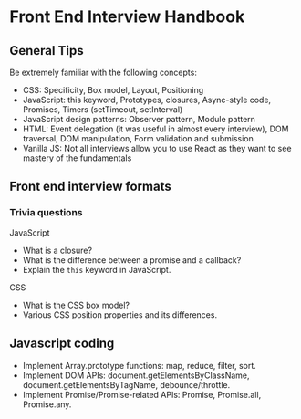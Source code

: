 # Front End Interview Handbook

## General Tips

Be extremely familiar with the following concepts:

- CSS: Specificity, Box model, Layout, Positioning
- JavaScript: this keyword, Prototypes, closures, Async-style code, Promises, Timers (setTimeout, setInterval)
- JavaScript design patterns: Observer pattern, Module pattern
- HTML: Event delegation (it was useful in almost every interview), DOM traversal, DOM manipulation, Form validation and submission
- Vanilla JS: Not all interviews allow you to use React as they want to see mastery of the fundamentals

## Front end interview formats

### Trivia questions

JavaScript

- What is a closure?
- What is the difference between a promise and a callback?
- Explain the `this` keyword in JavaScript.

CSS

- What is the CSS box model?
- Various CSS position properties and its differences.

## Javascript coding

- Implement Array.prototype functions: map, reduce, filter, sort.
- Implement DOM APIs: document.getElementsByClassName, document.getElementsByTagName, debounce/throttle.
- Implement Promise/Promise-related APIs: Promise, Promise.all, Promise.any.
